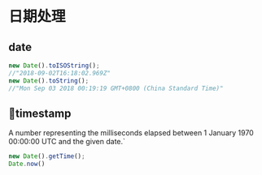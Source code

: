# 日期处理


## date

```js
new Date().toISOString();
//"2018-09-02T16:18:02.969Z"
new Date().toString();
//"Mon Sep 03 2018 00:19:19 GMT+0800 (China Standard Time)"
```

## timestamp

 A number representing the milliseconds elapsed between 1 January 1970 00:00:00 UTC and the given date.`

```js
new Date().getTime();
Date.now()
```



